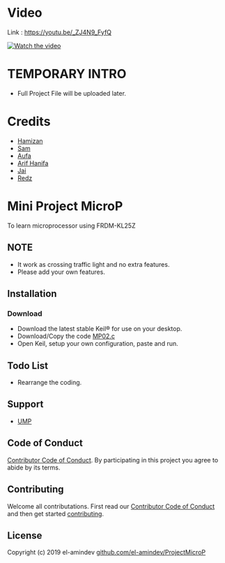 # Video
Link : https://youtu.be/_ZJ4N9_FyfQ

[![Watch the video](https://img.youtube.com/vi/_ZJ4N9_FyfQ/maxresdefault.jpg)](https://youtu.be/_ZJ4N9_FyfQ)

# TEMPORARY INTRO
- Full Project File will be uploaded later.

# Credits
- [Hamizan](https://www.instagram.com/_hmzn_)
- [Sam](https://www.instagram.com/hisyamuddin_tajudin)
- [Aufa](https://www.instagram.com/auu_faa)
- [Arif Hanifa](https://www.instagram.com/marhani_9s)
- [Jai](https://www.instagram.com/azairiemohdyusof)
- [Redz](https://www.instagram.com/redz_lampo)

# Mini Project MicroP
To learn microprocessor using FRDM-KL25Z

## NOTE
- It work as crossing traffic light and no extra features. 
- Please add your own features.

## Installation

### Download
- Download the latest stable Keil® for use on your desktop.
- Download/Copy the code [MP02.c](https://raw.githubusercontent.com/el-amindev/ProjectMicroP/master/MP02.c)
- Open Keil, setup your own configuration, paste and run.

## Todo List
- Rearrange the coding.


## Support

- [UMP](https://www.ump.edu.my)


## Code of Conduct

[Contributor Code of Conduct][CODE_OF_CONDUCT]. By participating in this project you agree to abide by its terms.

## Contributing

Welcome all contributations. First read our [Contributor Code of Conduct][CODE_OF_CONDUCT] and then get started [contributing][CONTRIBUTING].

## License

Copyright (c) 2019 el-amindev [github.com/el-amindev/ProjectMicroP][github]



[release]: https://github.com/el-amindev/ProjectMicroP
[website]: https://github.com/el-amindev/ProjectMicroP
[github]: https://github.com/el-amindev/ProjectMicroP
[USAGE]: ./USAGE.md
[CHANGELOG]: ./CHANGELOG.md
[CODE_OF_CONDUCT]: ./CODE_OF_CONDUCT.md
[CONTRIBUTING]: ./CONTRIBUTING.md
